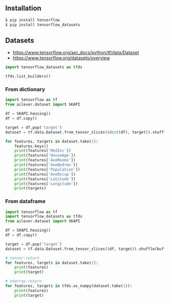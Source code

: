 ## Installation
```bash
$ pip install tensorflow
$ pip install tensorflow_datasets
```

## Datasets
- https://www.tensorflow.org/api_docs/python/tf/data/Dataset
- https://www.tensorflow.org/datasets/overview

```python
import tensorflow_datasets as tfds

tfds.list_builders()
```

### From dictionary
```python
import tensorflow as tf
from ailever.dataset import SKAPI

df = SKAPI.housing()
df = df.copy()

target = df.pop('target')
dataset = tf.data.Dataset.from_tensor_slices((dict(df), target)).shuffle(buffer_size=df.shape[0]).batch(5)

for features, targets in dataset.take(1):
    features.keys()
    print(features['MedInc'])
    print(features['HouseAge'])
    print(features['AveRooms'])
    print(features['AveBedrms'])
    print(features['Population'])
    print(features['AveOccup'])
    print(features['Latitude'])
    print(features['Longitude'])
    print(targets)
```
### From dataframe
```python
import tensorflow as tf
import tensorflow_datasets as tfds
from ailever.dataset import SKAPI

df = SKAPI.housing()
df = df.copy()

target = df.pop('target')
dataset = tf.data.Dataset.from_tensor_slices((df, target)).shuffle(buffer_size=df.shape[0]).batch(5)

# tensor-return
for features, targets in dataset.take(1):
    print(features)
    print(target)

# ndarray-return    
for features, targets in tfds.as_numpy(dataset.take(1)):
    print(features)
    print(target)    
```


